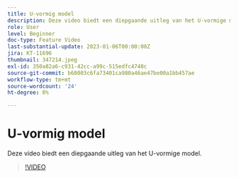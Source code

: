 ```yaml
---
title: U-vormig model
description: Deze video biedt een diepgaande uitleg van het U-vormige model.
role: User
level: Beginner
doc-type: Feature Video
last-substantial-update: 2023-01-06T00:00:00Z
jira: KT-11696
thumbnail: 347214.jpeg
exl-id: 350a82a6-c931-42cc-a99c-515edfc4748c
source-git-commit: b60003c6fa73401ca980a46ae47be00a1bb457ae
workflow-type: tm+mt
source-wordcount: '24'
ht-degree: 0%

---
```


# U-vormig model

Deze video biedt een diepgaande uitleg van het U-vormige model.

>[!VIDEO](https://video.tv.adobe.com/v/347214/?quality=12&learn=on)
